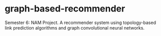 # graph-based-recommender
 Semester 6: NAM Project. A recommender system using topology-based link prediction algorithms and graph convolutional neural networks.
